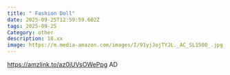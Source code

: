 ```yaml
---
title: " Fashion Doll"
date: 2025-09-25T12:59:59.602Z
tags: 2025-09-25
Category: other
description: 18.xx
image: https://m.media-amazon.com/images/I/91yjJojTYJL._AC_SL1500_.jpg
---
```

https://amzlink.to/az0jUVsOWePpg
AD